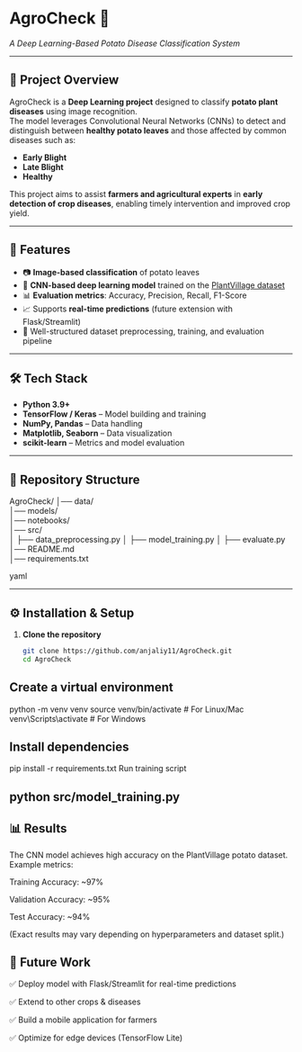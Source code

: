 # AgroCheck 🌱  
_A Deep Learning-Based Potato Disease Classification System_

---

## 📌 Project Overview
AgroCheck is a **Deep Learning project** designed to classify **potato plant diseases** using image recognition.  
The model leverages Convolutional Neural Networks (CNNs) to detect and distinguish between **healthy potato leaves** and those affected by common diseases such as:

- **Early Blight**  
- **Late Blight**  
- **Healthy**

This project aims to assist **farmers and agricultural experts** in **early detection of crop diseases**, enabling timely intervention and improved crop yield.

---

## 🚀 Features
- 📷 **Image-based classification** of potato leaves  
- 🧠 **CNN-based deep learning model** trained on the [PlantVillage dataset](https://github.com/spMohanty/PlantVillage-Dataset)  
- 📊 **Evaluation metrics**: Accuracy, Precision, Recall, F1-Score  
- 📈 Supports **real-time predictions** (future extension with Flask/Streamlit)  
- 📝 Well-structured dataset preprocessing, training, and evaluation pipeline  

---

## 🛠️ Tech Stack
- **Python 3.9+**  
- **TensorFlow / Keras** – Model building and training  
- **NumPy, Pandas** – Data handling  
- **Matplotlib, Seaborn** – Data visualization  
- **scikit-learn** – Metrics and model evaluation  

---
## 📂 Repository Structure
AgroCheck/
│── data/     
│── models/     
│── notebooks/       
│── src/        
│ ├── data_preprocessing.py
│ ├── model_training.py
│ ├── evaluate.py
│── README.md        
│── requirements.txt     

yaml

---

## ⚙️ Installation & Setup
1. **Clone the repository**
   ```bash
   git clone https://github.com/anjaliy11/AgroCheck.git
   cd AgroCheck
## Create a virtual environment
python -m venv venv
source venv/bin/activate   # For Linux/Mac
venv\Scripts\activate      # For Windows


## Install dependencies


pip install -r requirements.txt
Run training script



 ## python src/model_training.py
 ## 📊 Results
The CNN model achieves high accuracy on the PlantVillage potato dataset.
Example metrics:

Training Accuracy: ~97%

Validation Accuracy: ~95%

Test Accuracy: ~94%

(Exact results may vary depending on hyperparameters and dataset split.)

## 🔮 Future Work
✅ Deploy model with Flask/Streamlit for real-time predictions

✅ Extend to other crops & diseases

✅ Build a mobile application for farmers

✅ Optimize for edge devices (TensorFlow Lite)




